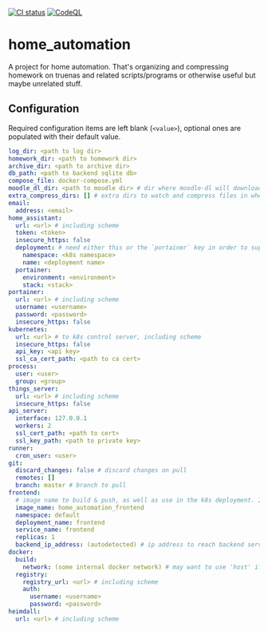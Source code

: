 [![CI status](https://github.com/mithem/home_automation/actions/workflows/main.yml/badge.svg)](https://github.com/mithem/home_automation/actions/workflows/main.yml)
[![CodeQL](https://github.com/mithem/home_automation/actions/workflows/codeql-analysis.yml/badge.svg)](https://github.com/mithem/home_automation/actions/workflows/codeql-analysis.yml)

# home_automation

A project for home automation. That's organizing and compressing homework on truenas and related scripts/programs or otherwise useful but maybe unrelated stuff.

## Configuration

Required configuration items are left blank (`<value>`), optional ones are populated with their default value.

```yaml
log_dir: <path to log dir>
homework_dir: <path to homework dir>
archive_dir: <path to archive dir>
db_path: <path to backend sqlite db>
compose_file: docker-compose.yml
moodle_dl_dir: <path to moodle dir> # dir where moodle-dl will download courses to
extra_compress_dirs: [] # extra dirs to watch and compress files in when applicable
email:
  address: <email>
home_assistant:
  url: <url> # including scheme
  token: <token>
  insecure_https: false
  deployment: # need either this or the `portainer` key in order to support home assistant updates
    namespace: <k8s namespace>
    name: <deployment name>
  portainer:
    environment: <environment>
    stack: <stack>
portainer:
  url: <url> # including scheme
  username: <username>
  password: <password>
  insecure_https: false
kubernetes:
  url: <url> # to k8s control server, including scheme
  insecure_https: false
  api_key: <api key>
  ssl_ca_cert_path: <path to ca cert>
process:
  user: <user>
  group: <group>
things_server:
  url: <url> # including scheme
  insecure_https: false
api_server:
  interface: 127.0.0.1
  workers: 2
  ssl_cert_path: <path to cert>
  ssl_key_path: <path to private key>
runner:
  cron_user: <user>
git:
  discard_changes: false # discard changes on pull
  remotes: []
  branch: master # branch to pull
frontend:
  # image name to build & push, as well as use in the k8s deployment. If using a custom registry, make sure to prepend that (e.g. 'registry.com/frontend')
  image_name: home_automation_frontend
  namespace: default
  deployment_name: frontend
  service_name: frontend
  replicas: 1
  backend_ip_address: (autodetected) # ip address to reach backend server on (from the frontend pods)
docker:
  build:
    network: (some internal docker network) # may want to use 'host' if docker network environment is misconfigured/restricted
  registry:
    registry_url: <url> # including scheme
    auth:
      username: <username>
      password: <password>
heimdall:
  url: <url> # including scheme
```
